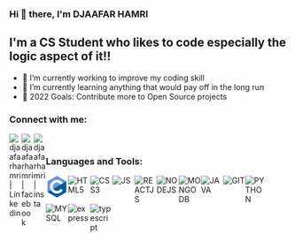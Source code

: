### Hi 👋 there, I'm DJAAFAR HAMRI


## I'm a CS Student who likes to code especially the logic aspect of it!!
- 🔭 I’m currently working to improve my coding skill
- 🌱 I’m currently learning anything that would pay off in the long run
- 🥅 2022 Goals: Contribute more to Open Source projects

### Connect with me:
[<img align="left" alt="djaafarhamri | Linkedin" width="22px" src="https://cdn.jsdelivr.net/npm/simple-icons@v3/icons/linkedin.svg" />][linkedin]
[<img align="left" alt="djaafarhamri | facebook" width="22px" src="https://cdn.jsdelivr.net/npm/simple-icons@v3/icons/facebook.svg" />][facebook]
[<img align="left" alt="djaafarhamri | insta" width="22px" src="https://cdn.jsdelivr.net/npm/simple-icons@v3/icons/instagram.svg" />][instagram]

<br />

### Languages and Tools:

[<img align="left" alt="C" width="40px" src="https://raw.githubusercontent.com/devicons/devicon/master/icons/c/c-original.svg" />][website]
[<img align="left" alt="HTML5" width="40px" src="https://raw.githubusercontent.com/rahulbanerjee26/githubAboutMeGenerator/main/icons/html.svg" />][website]
[<img align="left" alt="CSS3" width="40px" src="https://raw.githubusercontent.com/rahulbanerjee26/githubAboutMeGenerator/main/icons/css.svg" />][website]
[<img align="left" alt="JS" width="40px" src="https://upload.wikimedia.org/wikipedia/commons/9/99/Unofficial_JavaScript_logo_2.svg" />][website]
[<img align="left" alt="REACTJS" width="40px" src="https://raw.githubusercontent.com/rahulbanerjee26/githubAboutMeGenerator/main/icons/reactjs.svg" />][website]
[<img align="left" alt="NODEJS" width="40px" src="https://raw.githubusercontent.com/rahulbanerjee26/githubAboutMeGenerator/main/icons/nodejs.svg" />][website]
[<img align="left" alt="MONGODB" width="40px" src="https://raw.githubusercontent.com/rahulbanerjee26/githubAboutMeGenerator/main/icons/mongodb.svg" />][website]
[<img align="left" alt="JAVA" width="40px" src="https://raw.githubusercontent.com/rahulbanerjee26/githubAboutMeGenerator/main/icons/java.svg" />][website]
[<img align="left" alt="GIT" width="40px" src="https://raw.githubusercontent.com/rahulbanerjee26/githubAboutMeGenerator/main/icons/git.svg" />][website]
[<img align="left" alt="PYTHON" width="40px" src="https://upload.wikimedia.org/wikipedia/commons/c/c3/Python-logo-notext.svg" />][website]
[<img align="left" alt="MY SQL" width="40px" src="https://www.vectorlogo.zone/logos/mysql/mysql-official.svg" />][website]
[<img align="left" alt="express" width="40px" src="https://raw.githubusercontent.com/rahulbanerjee26/githubAboutMeGenerator/main/icons/express.svg" />][website]
[<img align="left" alt="typescript" width="40px" src="https://raw.githubusercontent.com/rahulbanerjee26/githubAboutMeGenerator/main/icons/typescript.svg" />][website]
<br />
<br />

[website]: github.com
[instagram]: https://www.instagram.com/hamri_djaafar/
[facebook]: https://www.facebook.com/djaafarhamri12
[linkedin]: https://www.linkedin.com/in/djaafar-hamri-507a19213/
